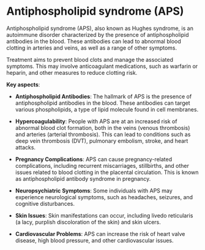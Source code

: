 # Antiphospholipid syndrome (APS)

Antiphospholipid syndrome (APS), also known as Hughes syndrome, is an autoimmune disorder characterized by the presence of antiphospholipid antibodies in the blood. These antibodies can lead to abnormal blood clotting in arteries and veins, as well as a range of other symptoms.

Treatment aims to prevent blood clots and manage the associated symptoms. This may involve anticoagulant medications, such as warfarin or heparin, and other measures to reduce clotting risk.

**Key aspects**:

* **Antiphospholipid Antibodies**: The hallmark of APS is the presence of antiphospholipid antibodies in the blood. These antibodies can target various phospholipids, a type of lipid molecule found in cell membranes.

* **Hypercoagulability**: People with APS are at an increased risk of abnormal blood clot formation, both in the veins (venous thrombosis) and arteries (arterial thrombosis). This can lead to conditions such as deep vein thrombosis (DVT), pulmonary embolism, stroke, and heart attacks.

* **Pregnancy Complications**: APS can cause pregnancy-related complications, including recurrent miscarriages, stillbirths, and other issues related to blood clotting in the placental circulation. This is known as antiphospholipid antibody syndrome in pregnancy.

* **Neuropsychiatric Symptoms**: Some individuals with APS may experience neurological symptoms, such as headaches, seizures, and cognitive disturbances.

* **Skin Issues**: Skin manifestations can occur, including livedo reticularis (a lacy, purplish discoloration of the skin) and skin ulcers.

* **Cardiovascular Problems**: APS can increase the risk of heart valve disease, high blood pressure, and other cardiovascular issues.

